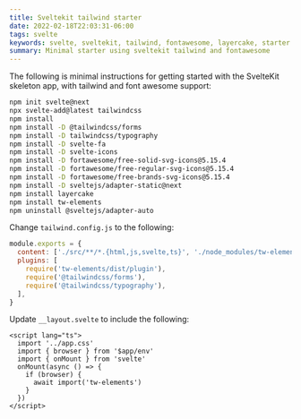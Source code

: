 ```yaml
---
title: Sveltekit tailwind starter
date: 2022-02-18T22:03:31-06:00
tags: svelte
keywords: svelte, sveltekit, tailwind, fontawesome, layercake, starter
summary: Minimal starter using sveltekit tailwind and fontawesome
---
```


The following is minimal instructions for getting started with the SvelteKit skeleton app, with tailwind and font awesome support:

```bash
npm init svelte@next
npx svelte-add@latest tailwindcss
npm install
npm install -D @tailwindcss/forms
npm install -D tailwindcss/typography
npm install -D svelte-fa
npm install -D svelte-icons
npm install -D fortawesome/free-solid-svg-icons@5.15.4
npm install -D fortawesome/free-regular-svg-icons@5.15.4
npm install -D fortawesome/free-brands-svg-icons@5.15.4
npm install -D sveltejs/adapter-static@next
npm install layercake
npm install tw-elements
npm uninstall @sveltejs/adapter-auto
```

Change `tailwind.config.js` to the following:

```javascript
module.exports = {
  content: ['./src/**/*.{html,js,svelte,ts}', './node_modules/tw-elements/dist/js/**/*.js'],
  plugins: [
    require('tw-elements/dist/plugin'),
    require('@tailwindcss/forms'),
    require('@tailwindcss/typography'),
  ],
}
```

Update `__layout.svelte` to include the following:

```svelte
<script lang="ts">
  import '../app.css'
  import { browser } from '$app/env'
  import { onMount } from 'svelte'
  onMount(async () => {
    if (browser) {
      await import('tw-elements')
    }
  })
</script>
```
